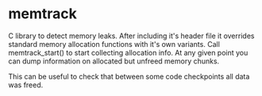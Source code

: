 memtrack
========

C library to detect memory leaks. After including it's header file
it overrides standard memory allocation functions with it's own
variants. Call memtrack_start() to start collecting allocation info.
At any given point you can dump information on allocated but unfreed
memory chunks.

This can be useful to check that between some code checkpoints all
data was freed.
